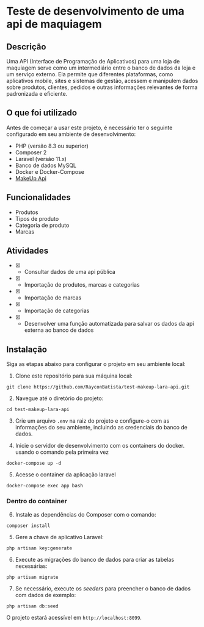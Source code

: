 
# Teste de desenvolvimento de uma api de maquiagem

## Descrição
Uma API (Interface de Programação de Aplicativos) para uma loja de maquiagem serve como um intermediário entre o banco de dados da loja e um serviço externo. Ela permite que diferentes plataformas, como aplicativos mobile, sites e sistemas de gestão, acessem e manipulem dados sobre produtos, clientes, pedidos e outras informações relevantes de forma padronizada e eficiente.

## O que foi utilizado
Antes de começar a usar este projeto, é necessário ter o seguinte configurado em seu ambiente de desenvolvimento:

- PHP (versão 8.3 ou superior)
- Composer 2
- Laravel (versão 11.x)
- Banco de dados MySQL
- Docker e Docker-Compose
- [MakeUp Api](https://makeup-api.herokuapp.com/)

## Funcionalidades
- Produtos
- Tipos de produto
- Categoria de produto
- Marcas

## Atividades
- [x]  - Consultar dados de uma api pública
- [x]  - Importação de produtos, marcas e categorias
- [x]  - Importação de marcas
- [x]  - Importação de categorias
- [x]  - Desenvolver uma função automatizada para salvar os dados da api externa ao banco de dados

## Instalação

Siga as etapas abaixo para configurar o projeto em seu ambiente local:

1. Clone este repositório para sua máquina local:

```
git clone https://github.com/RayconBatista/test-makeup-lara-api.git
```

2. Navegue até o diretório do projeto:

```
cd test-makeup-lara-api
```

3. Crie um arquivo `.env` na raiz do projeto e configure-o com as informações do seu ambiente, incluindo as credenciais do banco de dados. 

4. Inicie o servidor de desenvolvimento com os containers do docker. usando o comando pela primeira vez
```
docker-compose up -d
```

5. Acesse o container da aplicação laravel
```
docker-compose exec app bash
```

### Dentro do container
6. Instale as dependências do Composer com o comando:

```
composer install
```

5. Gere a chave de aplicativo Laravel:

```
php artisan key:generate
```
6. Execute as migrações do banco de dados para criar as tabelas necessárias:

```
php artisan migrate
```

7. Se necessário, execute os *seeders* para preencher o banco de dados com dados de exemplo:

```
php artisan db:seed
```


O projeto estará acessível em `http://localhost:8099`.